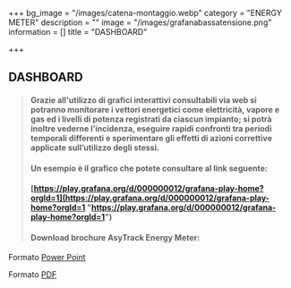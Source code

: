 +++
bg_image = "/images/catena-montaggio.webp"
category = "ENERGY METER"
description = ""
image = "/images/grafanabassatensione.png"
information = []
title = "DASHBOARD"

+++
## DASHBOARD

> #### Grazie all'utilizzo di grafici interattivi consultabili via web si potranno monitorare i vettori energetici come elettricità, vapore e gas ed i livelli di potenza registrati da ciascun impianto; si potrà inoltre vederne l’incidenza, eseguire rapidi confronti tra periodi temporali differenti e sperimentare gli effetti di azioni correttive applicate sull’utilizzo degli stessi.
>
> #### Un esempio è il grafico che potete consultare al link seguente:
>
> #### [https://play.grafana.org/d/000000012/grafana-play-home?orgId=1](https://play.grafana.org/d/000000012/grafana-play-home?orgId=1 "https://play.grafana.org/d/000000012/grafana-play-home?orgId=1")
>
> #### Download brochure AsyTrack Energy Meter:

Formato [Power Point](/images/asytrack-energy-meter.pptx)

Formato [PDF](/images/asytrack-energy-meter.pdf)